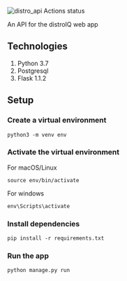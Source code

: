 ![distro_api Actions status](https://github.com/ThatcherK/Distro_api/workflows/distro_api/badge.svg)

An API for the distroIQ  web app


## Technologies

1. Python 3.7
2. Postgresql
3. Flask 1.1.2

## Setup 

### Create a virtual environment 

`python3 -m venv env`

### Activate the virtual environment
 
For macOS/Linux

`source env/bin/activate`

For windows

`env\Scripts\activate`

### Install dependencies

`pip install -r requirements.txt`


### Run the app 

`python manage.py run`

